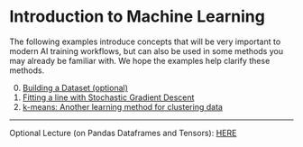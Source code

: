 

# Introduction to Machine Learning

The following examples introduce concepts that will be very important to modern AI training workflows, but can also be used in some methods you may already be familiar with. We hope the examples help clarify these methods.

0. [Building a Dataset (optional)](00_make_slimmed_dataset.ipynb)
1. [Fitting a line with Stochastic Gradient Descent](01_linear_regression_sgd.ipynb)
2. [k-means: Another learning method for clustering data](02_clustering.ipynb)


---

Optional Lecture (on Pandas Dataframes and Tensors): [HERE](./Data_frames_and_Tensors.md)
